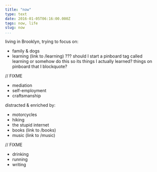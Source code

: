 ```yaml
---
title: "now"
type: text
date: 2016-01-05T06:16:00.000Z
tags: now, life
slug: now
...
```


living in Brooklyn, trying to focus on:

- family & dogs
- learning (link to /learning) ??? should I start a pinboard tag called learning
  or somehow do this so its things I actually learned?
  things on pinboard that I blockquote?

// FIXME
- mediation
- self-employment
- craftsmanship

distracted & enriched by:

- motorcycles
- hiking
- the stupid internet
- books (link to /books)
- music (link to /music)

// FIXME
- drinking
- running
- writing
